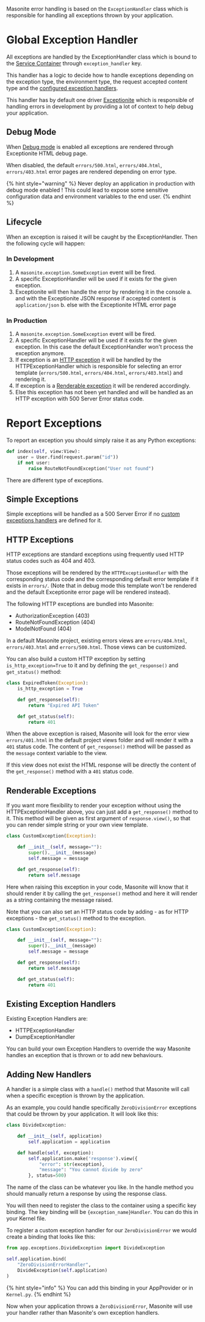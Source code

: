 Masonite error handling is based on the `ExceptionHandler` class which is responsible for handling all exceptions thrown by your application.

# Global Exception Handler

All exceptions are handled by the ExceptionHandler class which is bound to the [Service Container](../architecture/service-container.md) through `exception_handler` key.

This handler has a logic to decide how to handle exceptions depending on the exception type, the environment type, the request accepted content type and the [configured exception handlers](#adding-new-handlers).

This handler has by default one driver [Exceptionite](https://github.com/MasoniteFramework/exceptionite) which is responsible of handling errors in development by providing a lot of context to help debug your application.

## Debug Mode

When [Debug mode](/features/environments.md#debug-mode) is enabled all exceptions are rendered through Exceptionite HTML debug page.

When disabled, the default `errors/500.html`, `errors/404.html`, `errors/403.html` error pages are rendered depending on error type.

{% hint style="warning" %}
Never deploy an application in production with debug mode enabled ! This could lead to expose some
sensitive configuration data and environment variables to the end user.
{% endhint %}

## Lifecycle

When an exception is raised it will be caught by the ExceptionHandler. Then the following cycle will happen:

### In Development

1. A `masonite.exception.SomeException` event will be fired.
2. A specific ExceptionHandler will be used if it exists for the given exception.
3. Exceptionite will then handle the error by rendering it in the console
    a. and with the Exceptionite JSON response if accepted content is `application/json`
    b. else with the Exceptionite HTML error page

### In Production

1. A `masonite.exception.SomeException` event will be fired.
2. A specific ExceptionHandler will be used if it exists for the given exception. In this case the default ExceptionHandler won't process the exception anymore.
3. If exception is an [HTTP exception](#http-exceptions) it will be handled by the HTTPExceptionHandler which
is responsible for selecting an error template (`errors/500.html`, `errors/404.html`, `errors/403.html`) and rendering it.
4. If exception is a [Renderable exception](#renderable-exceptions) it will be rendered accordingly.
5. Else this exception has not been yet handled and will be handled as an HTTP exception with 500 Server Error status code.


# Report Exceptions

To report an exception you should simply raise it as any Python exceptions:

```python
def index(self, view:View):
    user = User.find(request.param("id"))
    if not user:
        raise RouteNotFoundException("User not found")
```

There are different type of exceptions.

## Simple Exceptions

Simple exceptions will be handled as a 500 Server Error if no [custom exceptions handlers](#adding-new-handlers) are
defined for it.

## HTTP Exceptions

HTTP exceptions are standard exceptions using frequently used HTTP status codes such as 404 and 403.

Those exceptions will be rendered by the `HTTPExceptionHandler` with the corresponding status code and the corresponding default
error template if it exists in `errors/`. (Note that in debug mode this template won't be rendered
and the default Exceptionite error page will be rendered instead).

The following HTTP exceptions are bundled into Masonite:

- AuthorizationException (403)
- RouteNotFoundException (404)
- ModelNotFound (404)

In a default Masonite project, existing errors views are `errors/404.html`, `errors/403.html` and
`errors/500.html`. Those views can be customized.

You can also build a custom HTTP exception by setting `is_http_exception=True` to it and by defining
the `get_response()` and `get_status()` method:

```python
class ExpiredToken(Exception):
    is_http_exception = True

    def get_response(self):
        return "Expired API Token"

    def get_status(self):
        return 401
```

When the above exception is raised, Masonite will look for the error view `errors/401.html` in
the default project views folder and will render it with a `401` status code. The content of `get_response()` method
will be passed as the `message` context variable to the view.

If this view does not exist the HTML response will be directly the content of the `get_response()` method
with a `401` status code.

## Renderable Exceptions

If you want more flexibility to render your exception without using the HTTPExceptionHandler above, you can just add a `get_response()` method to it.
This method will be given as first argument of `response.view()`, so that you can render simple string or your own view template.

```python
class CustomException(Exception):

    def __init__(self, message=""):
        super().__init__(message)
        self.message = message

    def get_response(self):
        return self.message
```

Here when raising this exception in your code, Masonite will know that it should render it by calling the `get_response()` method and here it will render as a string containing the message raised.

Note that you can also set an HTTP status code by adding - as for HTTP exceptions - the `get_status()` method to the exception.

```python
class CustomException(Exception):

    def __init__(self, message=""):
        super().__init__(message)
        self.message = message

    def get_response(self):
        return self.message

    def get_status(self):
        return 401
```

## Existing Exception Handlers

Existing Exception Handlers are:
- HTTPExceptionHandler
- DumpExceptionHandler

You can build your own Exception Handlers to override the way Masonite handles an exception that is thrown or to add new behaviours.

## Adding New Handlers

A handler is a simple class with a `handle()` method that Masonite will call when a specific exception is thrown by the application.

As an example, you could handle specifically `ZeroDivisionError` exceptions that could be thrown by your application. It will look like this:

```python
class DivideException:

    def __init__(self, application)
        self.application = application

    def handle(self, exception):
        self.application.make('response').view({
            "error": str(exception),
            "message": "You cannot divide by zero"
        }, status=500)
```

The name of the class can be whatever you like. In the handle method you should manually return a response by using the response class.

You will then need to register the class to the container using a specific key binding. The key binding will be `{exception_name}Handler`. You can do this in your Kernel file.

To register a custom exception handler for our `ZeroDivisionError` we would create a binding that looks like this:

```python
from app.exceptions.DivideException import DivideException

self.application.bind(
    "ZeroDivisionErrorHandler",
    DivideException(self.application)
)
```

{% hint style="info" %}
You can add this binding in your AppProvider or in `Kernel.py`.
{% endhint %}

Now when your application throws a `ZeroDivisionError`, Masonite will use your handler rather than Masonite's own exception handlers.
